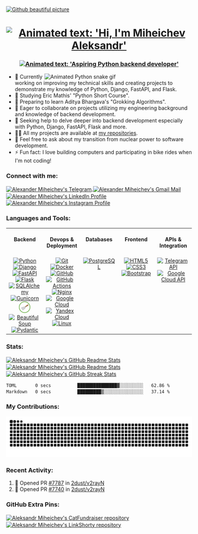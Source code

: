 <a href="https://github.com/lowlighter/metrics">
  <img align="center" src="https://user-images.githubusercontent.com/74038190/240304586-d48893bd-0757-481c-8d7e-ba3e163feae7.png" alt="Github beautiful picture" />
</a>

<h1 align="center">
    <a href="https://git.io/typing-svg">
      <img src="https://readme-typing-svg.demolab.com?font=Righteous&size=35&duration=4999&pause=1000&color=000000&center=true&vCenter=true&width=650&height=40&lines=Hi+%F0%9F%91%8B%2C+I'm+Miheichev+Aleksandr!"
           alt="Animated text: 'Hi, I'm Miheichev Aleksandr'" />
    </a>
</h1>

<h3 align="center">
    <a href="https://git.io/typing-svg">
      <img src="https://readme-typing-svg.demolab.com?font=Righteous&pause=1000&center=true&vCenter=true&width=650&height=40&lines=Aspiring+Python+backend+developer"
           alt="Animated text: 'Aspiring Python backend developer'" />
    </a>
</h3>

<img align="right" width="400" src="https://cdn.dribbble.com/users/926537/screenshots/4502924/python-2.gif" alt="Animated Python snake gif" >

- 🔭 Currently working on improving my technical skills and creating projects to demonstrate my knowledge of Python, Django, FastAPI, and Flask.
- 🌱 Studying Eric Mathis' "Python Short Course".
- 📖 Preparing to learn Aditya Bhargava's "Grokking Algorithms".
- 👯 Eager to collaborate on projects utilizing my engineering background and knowledge of backend development.
- 🤝 Seeking help to delve deeper into backend development especially with Python, Django, FastAPI, Flask and more.
- 👨‍💻 All my projects are available at [my repositories](https://github.com/aleksandr-miheichev?tab=repositories).
- 💬 Feel free to ask about my transition from nuclear power to software development.
- ⚡ Fun fact: I love building computers and participating in bike rides when I'm not coding!

<h3 align="left">Connect with me:</h3>

<p align="left">
  <a href="https://t.me/aleksandr_miheichev" target="_blank" rel="noopener noreferrer">
    <img align="center" height="32" width="32" src="https://cdn.simpleicons.org/telegram" alt="Alexander Miheichev's Telegram" />
  </a>
  <a href="mailto:aleksandr.miheichev.prof@gmail.com" target="_blank" rel="noopener noreferrer">
    <img align="center" height="32" width="32" src="https://cdn.simpleicons.org/gmail" alt="Alexander Miheichev's Gmail Mail" />
  </a>
  <a href="https://linkedin.com/in/aleksandr-miheichev" target="_blank" rel="noopener noreferrer">
    <img align="center" height="32" width="32" src="https://img.icons8.com/?size=100&id=xuvGCOXi8Wyg&format=png&color=000000" alt="Alexander Miheichev's LinkedIn Profile" />
  </a>
  <a href="https://instagram.com/aleksandr_miheichev" target="_blank" rel="noopener noreferrer">
    <img align="center" height="32" width="32" src="https://cdn.simpleicons.org/instagram" alt="Alexander Miheichev's Instagram Profile" />
  </a>
</p>

<h3 align="left">Languages and Tools:</h3>

<table>
  <tr>
    <td valign="top" width="20%">
        <h4 align="center">Backend</h4>
    </td>
    <td valign="top" width="20%">
        <h4 align="center">Devops & Deployment</h4>
    </td>
    <td valign="top" width="20%">
        <h4 align="center">Databases</h4>
    </td>
    <td valign="top" width="20%">
        <h4 align="center">Frontend</h4>
    </td>
    <td valign="top" width="20%">
        <h4 align="center">APIs & Integration</h4>
    </td>
  </tr>
  <tr>
    <td valign="top" width="20%">
        <div align="center">
            <a href="https://www.python.org/" target="_blank" rel="noopener noreferrer">
                <img height="32" width="32" src="https://cdn.simpleicons.org/python" alt="Python" />
            </a>
            <a href="https://www.djangoproject.com/" target="_blank" rel="noopener noreferrer">
                <img height="32" width="32" src="https://cdn.simpleicons.org/django" alt="Django" />
            </a>
            <a href="https://fastapi.tiangolo.com/" target="_blank" rel="noopener noreferrer">
                <img height="32" width="32" src="https://cdn.simpleicons.org/fastapi" alt="FastAPI" />
            </a>
            <a href="https://flask.palletsprojects.com/en/" target="_blank" rel="noopener noreferrer">
                <img height="32" width="32" src="https://cdn.simpleicons.org/flask" alt="Flask" />
            </a>
            <a href="https://www.sqlalchemy.org/" target="_blank" rel="noopener noreferrer">
                <img height="32" width="32" src="https://cdn.simpleicons.org/sqlalchemy" alt="SQLAlchemy" />
            </a>
            <a href="https://gunicorn.org/" target="_blank" rel="noopener noreferrer">
                <img height="32" width="32" src="https://cdn.simpleicons.org/gunicorn" alt="Gunicorn" />
            </a>
            <a href="https://scrapy.org/" target="_blank" rel="noopener noreferrer">
                <img height="32" width="32" src="./scrapylogo.png" alt="Scrapy" />
            </a>
            <a href="https://www.crummy.com/software/BeautifulSoup/" target="_blank" rel="noopener noreferrer">
                <img height="32" width="32" src="https://play-lh.googleusercontent.com/yMjUC6LBh7uOCK6wUcIEf5MHZQmSqDPXoInOQLZzw0DWQsPJuvkwSymX2zI4Ok7i_BY" alt="Beautiful Soup" />
            </a>
            <a href="https://docs.pydantic.dev/latest/" target="_blank" rel="noopener noreferrer">
                <img height="32" width="32" src="https://cdn.simpleicons.org/pydantic" alt="Pydantic" />
            </a>
        </div>
    </td>
    <td valign="top" width="20%">
        <div align="center">
            <a href="https://git-scm.com/" target="_blank" rel="noopener noreferrer">
                <img height="32" width="32" src="https://cdn.simpleicons.org/git" alt="Git" />
            </a>
            <a href="https://www.docker.com/" target="_blank" rel="noopener noreferrer">
                <img height="32" width="32" src="https://cdn.simpleicons.org/docker" alt="Docker" />
            </a>
            <a href="https://github.com/" target="_blank" rel="noopener noreferrer">
                <img height="32" width="32" src="https://cdn.simpleicons.org/github" alt="GitHub" />
            </a>
            <a href="https://docs.github.com/en/actions" target="_blank" rel="noopener noreferrer">
                <img height="32" width="32" src="https://cdn.simpleicons.org/githubactions" alt="GitHub Actions" />
            </a>
            <a href="https://nginx.org/en/" target="_blank" rel="noopener noreferrer">
                <img height="32" width="32" src="https://cdn.simpleicons.org/nginx" alt="Nginx" />
            </a>
            <a href="https://cloud.google.com/" target="_blank" rel="noopener noreferrer">
                <img height="32" width="32" src="https://cdn.simpleicons.org/googlecloud" alt="Google Cloud" />
            </a>
            <a href="https://cloud.yandex.ru/" target="_blank" rel="noopener noreferrer">
                <img height="32" width="32" src="https://cdn.simpleicons.org/yandexcloud" alt="Yandex Cloud" />
            </a>
            <a href="https://kernel.org/" target="_blank" rel="noopener noreferrer">
                <img height="32" width="32" src="https://cdn.simpleicons.org/linux" alt="Linux" />
            </a>
        </div>
    </td>
    <td valign="top" width="20%">
        <div align="center">
            <a href="https://www.postgresql.org/" target="_blank" rel="noopener noreferrer">
                <img height="32" width="32" src="https://cdn.simpleicons.org/postgresql" alt="PostgreSQL" />
            </a>
        </div>
    </td>
    <td valign="top" width="20%">
        <div align="center">
            <a href="https://html.spec.whatwg.org/multipage/" target="_blank" rel="noopener noreferrer">
                <img height="32" width="32" src="https://cdn.simpleicons.org/html5" alt="HTML5" />
            </a>
            <a href="https://www.w3.org/TR/css-2023/" target="_blank" rel="noopener noreferrer">
                <img height="32" width="32" src="https://cdn.simpleicons.org/css3" alt="CSS3" />
            </a>
            <a href="https://getbootstrap.com/" target="_blank" rel="noopener noreferrer">
                <img height="32" width="32" src="https://cdn.simpleicons.org/bootstrap" alt="Bootstrap" />
            </a>
        </div>
    </td>
    <td valign="top" width="20%">
        <div align="center">
            <a href="https://core.telegram.org/" target="_blank" rel="noopener noreferrer">
                <img height="32" width="32" src="https://cdn.simpleicons.org/telegram" alt="Telegram API" />
            </a>
            <a href="https://cloud.google.com/apis/docs/overview" target="_blank" rel="noopener noreferrer">
                <img height="32" width="32" src="https://cdn.simpleicons.org/googlecloud" alt="Google Cloud API" />
            </a>
        </div>
    </td>
  </tr>
</table>

<h3 align="left">Stats:</h3>

<a href="https://github.com/anuraghazra/github-readme-stats">
  <img height=200 align="center" src="https://github-readme-stats-aleksandr-miheichev.vercel.app/api?username=aleksandr-miheichev" alt="Aleksandr Miheichev's GitHub Readme Stats" />
</a>
<a href="https://github.com/anuraghazra/github-readme-stats">
  <img height=200 align="center" src="https://github-readme-stats-aleksandr-miheichev.vercel.app/api/top-langs?username=aleksandr-miheichev&layout=compact&langs_count=8&card_width=320" alt="Aleksandr Miheichev's GitHub Readme Stats" />
</a>

<a href="https://github.com/DenverCoder1/github-readme-streak-stats">
  <img height="200" align="center" src="https://github-readme-streak-stats-aleksandr-miheichev.vercel.app/?user=aleksandr-miheichev&card_width=370" alt="Aleksandr Miheichev's GitHub Streak Stats" />
</a>

<!--START_SECTION:waka-->

```txt
TOML       0 secs          ███████████████▓░░░░░░░░░   62.86 %
Markdown   0 secs          █████████▒░░░░░░░░░░░░░░░   37.14 %
```

<!--END_SECTION:waka-->

<h3 align="left">My Contributions:</h3>

<!-- светлая и тёмная темы -->
<picture>
  <source media="(prefers-color-scheme: dark)"
          srcset="https://raw.githubusercontent.com/aleksandr-miheichev/aleksandr-miheichev/output/github-snake-dark.svg" />
  <img alt="snake" src="https://raw.githubusercontent.com/aleksandr-miheichev/aleksandr-miheichev/output/github-snake.svg" />
</picture>

<h3 align="left">Recent Activity:</h3>

<!--START_SECTION:activity-->
1. 💪 Opened PR [#7787](https://github.com/2dust/v2rayN/pull/7787) in [2dust/v2rayN](https://github.com/2dust/v2rayN)
2. 💪 Opened PR [#7740](https://github.com/2dust/v2rayN/pull/7740) in [2dust/v2rayN](https://github.com/2dust/v2rayN)
<!--END_SECTION:activity-->

<h3 align="left">GitHub Extra Pins:</h3>

<a href="https://github.com/aleksandr-miheichev/cat_fundraiser">
  <img height=200 width="400" align="center" src="https://github-readme-stats.vercel.app/api/pin/?username=aleksandr-miheichev&repo=cat_fundraiser" alt="Aleksandr Miheichev's CatFundraiser repository" />
</a>
<a href="https://github.com/aleksandr-miheichev/link_shorty">
  <img height=200 width="400" align="center" src="https://github-readme-stats.vercel.app/api/pin/?username=aleksandr-miheichev&repo=link_shorty" alt="Aleksandr Miheichev's LinkShorty repository" />
</a>
